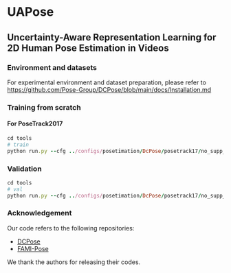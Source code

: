 # UAPose
## Uncertainty-Aware Representation Learning for 2D Human Pose Estimation in Videos

### Environment and datasets
For experimental environment and dataset preparation, please refer to https://github.com/Pose-Group/DCPose/blob/main/docs/Installation.md

### Training from scratch
#### For PoseTrack2017
```ruby
cd tools
# train  
python run.py --cfg ../configs/posetimation/DcPose/posetrack17/no_supp_targ_vit_large.yaml --train
```
### Validation
```ruby
cd tools
# val  
python run.py --cfg ../configs/posetimation/DcPose/posetrack17/no_supp_targ_vit_large.yaml --val
```
### Acknowledgement
Our code refers to the following repositories:

- [DCPose](https://github.com/Pose-Group/DCPose)
- [FAMI-Pose](https://github.com/Pose-Group/FAMI-Pose)


We thank the authors for releasing their codes.
